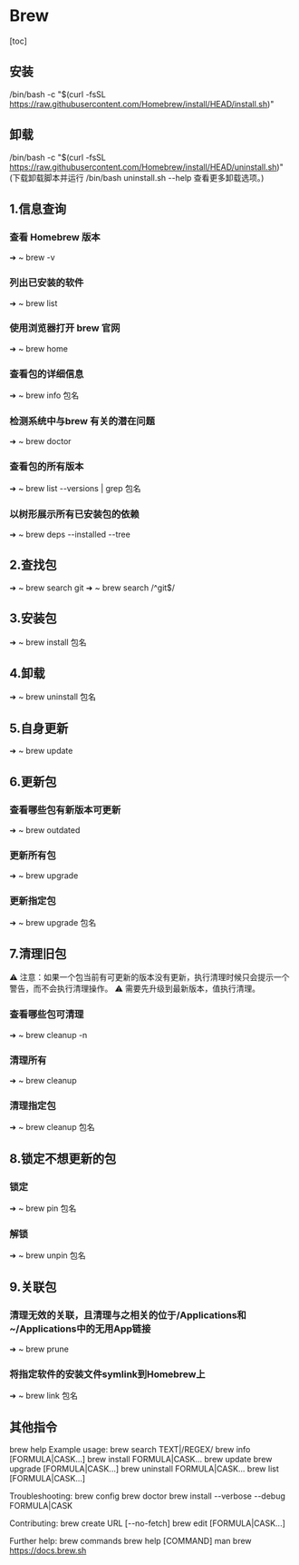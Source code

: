 # Brew
[toc]
## 安装
/bin/bash -c "$(curl -fsSL https://raw.githubusercontent.com/Homebrew/install/HEAD/install.sh)"
## 卸载
/bin/bash -c "$(curl -fsSL https://raw.githubusercontent.com/Homebrew/install/HEAD/uninstall.sh)"
(下载卸载脚本并运行 /bin/bash uninstall.sh --help 查看更多卸载选项。)


## 1.信息查询
### 查看 Homebrew 版本
➜  ~ brew -v
###  列出已安装的软件
➜  ~ brew list
### 使用浏览器打开 brew 官网
➜  ~ brew home
### 查看包的详细信息
➜  ~ brew info 包名
### 检测系统中与brew 有关的潜在问题
➜  ~ brew doctor
### 查看包的所有版本
➜  ~ brew list --versions | grep 包名
### 以树形展示所有已安装包的依赖
➜  ~ brew deps --installed --tree

## 2.查找包
➜  ~ brew search git
➜  ~ brew search /^git$/

## 3.安装包
➜  ~ brew install 包名

## 4.卸载
➜  ~ brew uninstall 包名

## 5.自身更新
➜  ~ brew update

## 6.更新包
### 查看哪些包有新版本可更新
➜  ~ brew outdated
### 更新所有包
➜  ~ brew upgrade
### 更新指定包
➜  ~ brew upgrade 包名

## 7.清理旧包
⚠️ 注意：如果一个包当前有可更新的版本没有更新，执行清理时候只会提示一个警告，而不会执行清理操作。
⚠️ 需要先升级到最新版本，值执行清理。 
### 查看哪些包可清理
➜  ~ brew cleanup -n
### 清理所有
➜  ~ brew cleanup
### 清理指定包
➜  ~ brew cleanup 包名

## 8.锁定不想更新的包
### 锁定
➜  ~ brew pin 包名
### 解锁
➜  ~ brew unpin 包名

## 9.关联包
### 清理无效的关联，且清理与之相关的位于/Applications和~/Applications中的无用App链接
➜  ~ brew prune
### 将指定软件的安装文件symlink到Homebrew上
➜  ~ brew link 包名




## 其他指令
 brew help
Example usage:
  brew search TEXT|/REGEX/
  brew info [FORMULA|CASK...]
  brew install FORMULA|CASK...
  brew update
  brew upgrade [FORMULA|CASK...]
  brew uninstall FORMULA|CASK...
  brew list [FORMULA|CASK...]

Troubleshooting:
  brew config
  brew doctor
  brew install --verbose --debug FORMULA|CASK

Contributing:
  brew create URL [--no-fetch]
  brew edit [FORMULA|CASK...]

Further help:
  brew commands
  brew help [COMMAND]
  man brew
  https://docs.brew.sh
